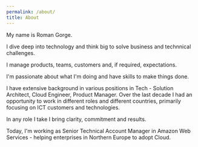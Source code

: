 ```yaml
---
permalink: /about/
title: About
---
```


My name is Roman Gorge. 

I dive deep into technology and think big to solve business and technnical challenges. 

I manage products, teams, customers and, if required, expectations.

I'm passionate about what I'm doing and have skills to make things done. 

I have extensive background in various positions in Tech - Solution Architect, Cloud Engineer, Product Manager. Over the last decade I had an opportunity to work in different roles and different countries, primarily focusing on ICT customers and technologies. 

In any role I take I bring clarity, commitment and results.

Today, I'm working as Senior Technical Account Manager in Amazon Web Services - helping enterprises in Northern Europe to adopt Cloud.